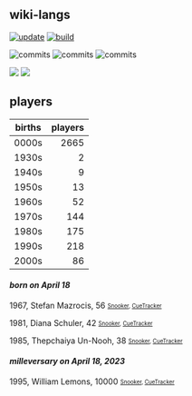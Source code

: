 ## wiki-langs
[![update](https://github.com/dreamerminsk/wiki-langs/actions/workflows/update-tables.yml/badge.svg)](https://github.com/dreamerminsk/wiki-langs/actions/workflows/update-tables.yml)
[![build](https://github.com/dreamerminsk/wiki-langs/actions/workflows/build.yml/badge.svg)](https://github.com/dreamerminsk/wiki-langs/actions/workflows/build.yml)

![commits](https://img.shields.io/github/commit-activity/y/dreamerminsk/wiki-langs)
![commits](https://img.shields.io/github/commit-activity/m/dreamerminsk/wiki-langs)
![commits](https://img.shields.io/github/commit-activity/w/dreamerminsk/wiki-langs)

![](https://img.shields.io/github/languages/code-size/dreamerminsk/wiki-langs)
![](https://img.shields.io/github/repo-size/dreamerminsk/wiki-langs)

## players
| births | players |
| :----: | ------: |
| 0000s | 2665 |
| 1930s | 2 |
| 1940s | 9 |
| 1950s | 13 |
| 1960s | 52 |
| 1970s | 144 |
| 1980s | 175 |
| 1990s | 218 |
| 2000s | 86 |

#### ***born on April 18***
1967, Stefan Mazrocis, 56 <sub><sup>[Snooker](http://www.snooker.org/res/index.asp?player=492), [CueTracker](http://cuetracker.net/Players/stefan-mazrocis/)</sup></sub>

1981, Diana Schuler, 42 <sub><sup>[Snooker](http://www.snooker.org/res/index.asp?player=259), [CueTracker](http://cuetracker.net/Players/diana-schuler/)</sup></sub>

1985, Thepchaiya Un-Nooh, 38 <sub><sup>[Snooker](http://www.snooker.org/res/index.asp?player=217), [CueTracker](http://cuetracker.net/Players/thepchaiya-un-nooh/)</sup></sub>


#### ***milleversary on April 18, 2023***
1995, William Lemons, 10000 <sub><sup>[Snooker](http://www.snooker.org/res/index.asp?player=886), [CueTracker](http://cuetracker.net/Players/william-lemons/)</sup></sub>



